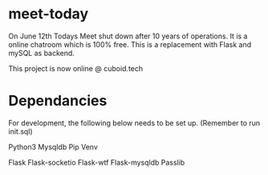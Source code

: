 # meet-today
On June 12th Todays Meet shut down after 10 years of operations. It is a online chatroom which is 100% free. This is a replacement with Flask and mySQL as backend.

This project is now online @ cuboid.tech

# Dependancies
For development, the following below needs to be set up. (Remember to run init.sql)

Python3
Mysqldb
Pip
Venv

Flask
Flask-socketio
Flask-wtf
Flask-mysqldb
Passlib

